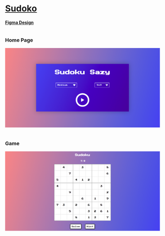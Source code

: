 # [Sudoko](https://team-focussed.github.io/Sudoku/#/)

#### [Figma Design](https://www.figma.com/file/B7r0pamfK9KkXo8RYi9VpE/Team-Focussed-Hackathons?node-id=131%3A4)

#

### Home Page

![Home Page](/public/homepage.png)

#

### Game

![Game](/public/game.png)
